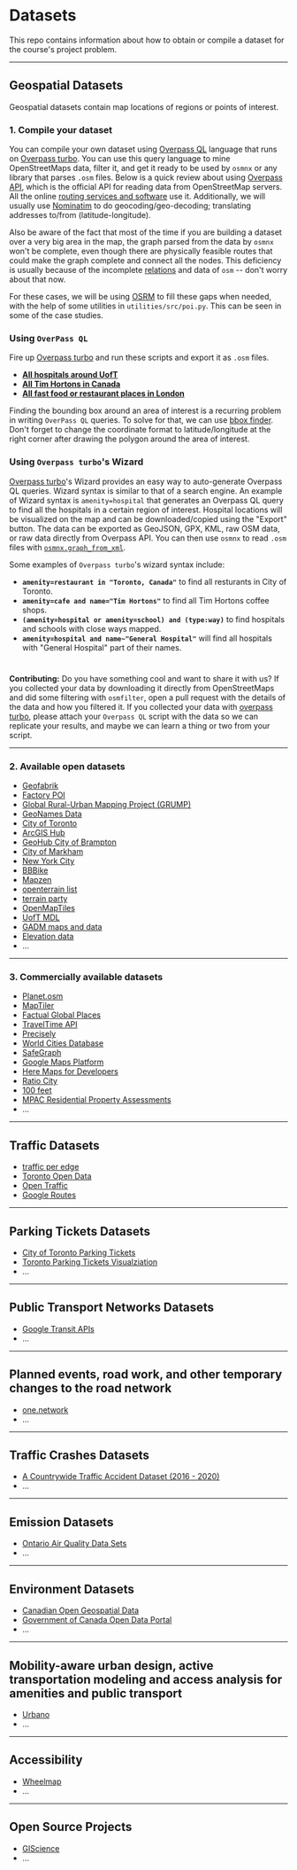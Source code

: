 # Datasets

This repo contains information about how to obtain or compile a dataset for the course's project problem. 

---
## Geospatial Datasets
Geospatial datasets contain map locations of regions or points of interest.

### 1. Compile your dataset
You can compile your own dataset using [Overpass QL](https://wiki.openstreetmap.org/wiki/Overpass_API/Overpass_QL) language that runs on [Overpass turbo](http://overpass-turbo.eu/). You can use this query language to mine OpenStreetMaps data, filter it, and get it ready to be used by `osmnx` or any library that parses `.osm` files. Below is a quick review about using [Overpass API](https://wiki.openstreetmap.org/wiki/Overpass_API), which is the official API for reading data from OpenStreetMap servers. All the online [routing services and software](https://wiki.openstreetmap.org/wiki/Routing/online_routers) use it. Additionally, we will usually use [Nominatim](https://github.com/osm-search/Nominatim) to do geocoding/geo-decoding; translating addresses to/from (latitude-longitude). 

Also be aware of the fact that most of the time if you are building a dataset over a very big area in the map, the graph parsed from the data by `osmnx` won't be complete, even though there are physically feasible routes that could make the graph complete and connect all the nodes. This deficiency is usually because of the incomplete [relations](https://wiki.openstreetmap.org/wiki/Relation) and data of `osm` -- don't worry about that now.

For these cases, we will be using [OSRM](http://project-osrm.org/) to fill these gaps when needed, with the help of some utilities in `utilities/src/poi.py`. This can be seen in some of the case studies.

### Using `OverPass QL`

Fire up [Overpass turbo](http://overpass-turbo.eu/) and run these scripts and export it as `.osm` files.

* [**All hospitals around UofT**](./scripts/hospitals_toronto.oql)
* [**All Tim Hortons in Canada**](./scripts/tim_hortons_canada.oql)
* [**All fast food or restaurant places in London**](./scripts/restaurant_fastfood_london.oql)


Finding the bounding box around an area of interest is a recurring problem in writing `OverPass QL` queries. To solve for that, we can use [bbox finder](http://bboxfinder.com/). Don't forget to change the coordinate format to latitude/longitude at the right corner after drawing the polygon around the area of interest.

### Using `Overpass turbo`'s Wizard
[Overpass turbo](http://overpass-turbo.eu/)'s Wizard provides an easy way to auto-generate Overpass QL queries. Wizard syntax is similar to that of a search engine. An example of Wizard syntax is `amenity=hospital` that generates an Overpass QL query to find all the hospitals in a certain region of interest. Hospital locations will be visualized on the map and can be downloaded/copied using the "Export" button. The data can be exported as GeoJSON, GPX, KML, raw OSM data, or raw data directly from Overpass API. You can then use `osmnx` to read `.osm` files with [`osmnx.graph_from_xml`](https://osmnx.readthedocs.io/en/stable/osmnx.html?highlight=from%20file#osmnx.graph.graph_from_xml).

Some examples of `Overpass turbo`'s wizard syntax include:
* **`amenity=restaurant in "Toronto, Canada"`** to find all resturants in City of Toronto.
* **`amenity=cafe and name="Tim Hortons"`** to find all Tim Hortons coffee shops.
* **`(amenity=hospital or amenity=school) and (type:way)`** to find hospitals and schools with close ways mapped.
* **`amenity=hospital and name~"General Hospital"`** will find all hospitals with "General Hospital" part of their names. 

#

**Contributing:** Do you have something cool and want to share it with us? If you collected your data by downloading it directly from OpenStreetMaps and did some filtering with `osmfilter`, open a pull request with the details of the data and how you filtered it. If you collected your data with [overpass turbo](http://overpass-turbo.eu/), please attach your `Overpass QL` script with the data so we can replicate your results, and maybe we can learn a thing or two from your script.

---

### 2. Available open datasets
* [Geofabrik](https://download.geofabrik.de/index.html)
* [Factory POI](http://www.poi-factory.com/)
* [Global Rural-Urban Mapping Project (GRUMP)](https://sedac.ciesin.columbia.edu/data/set/grump-v1-settlement-points)
* [GeoNames Data](https://www.geonames.org/export/)
* [City of Toronto](https://www.toronto.ca/city-government/data-research-maps/open-data/)
* [ArcGIS Hub](https://www.esri.com/en-us/arcgis/products/arcgis-hub/overview)
* [GeoHub City of Brampton](https://geohub.brampton.ca/pages/data)
* [City of Markham](https://data-markham.opendata.arcgis.com/)
* [New York City](https://opendata.cityofnewyork.us/)
* [BBBike](https://extract.bbbike.org/)
* [Mapzen](https://github.com/tilezen/joerd/tree/master/docs)
* [openterrain list](https://github.com/openterrain/openterrain/wiki/Terrain-Data)
* [terrain party](https://terrain.party/)
* [OpenMapTiles](https://openmaptiles.org/)
* [UofT MDL](https://mdl.library.utoronto.ca/)
* [GADM maps and data](https://gadm.org/index.html)
* [Elevation data](https://www.opentopodata.org/)
* ...

---

### 3. Commercially available datasets
* [Planet.osm](https://planet.openstreetmap.org/)
* [MapTiler](https://www.maptiler.com/)
* [Factual Global Places](https://www.factual.com/data-set/global-places/)
* [TravelTime API](https://docs.traveltime.com/api/overview/introduction)
* [Precisely](https://www.precisely.com/)
* [World Cities Database](www.worldcitiesdatabase.com )
* [SafeGraph](https://www.safegraph.com/)
* [Google Maps Platform](https://cloud.google.com/maps-platform/)
* [Here Maps for Developers](https://developer.here.com/products/here-sdk)
* [Ratio City](https://www.ratio.city/)
* [100 feet](https://www.beans.ai/index)
* [MPAC Residential Property Assessments](https://www.mpac.ca/)
* ...

---

## Traffic Datasets
* [traffic per edge](https://github.com/Project-OSRM/osrm-backend/wiki/Traffic)
* [Toronto Open Data](https://www.toronto.ca/city-government/data-research-maps/open-data/)
* [Open Traffic](https://github.com/opentraffic)
* [Google Routes](https://cloud.google.com/maps-platform/routes)

---
## Parking Tickets Datasets
* [City of Toronto Parking Tickets](https://ckan0.cf.opendata.inter.prod-toronto.ca/tr/dataset/parking-tickets)
* [Toronto Parking Tickets Visualziation](https://github.com/ian-whitestone/toronto-parking-tickets)
* ...

---
## Public Transport Networks Datasets
* [Google Transit APIs](https://developers.google.com/transit)
* ...

---
## Planned events, road work, and other temporary changes to the road network
* [one.network](https://us.one.network/)
* ...

---
## Traffic Crashes Datasets
* [A Countrywide Traffic Accident Dataset (2016 - 2020)](https://www.kaggle.com/sobhanmoosavi/us-accidents)
* ...

---
## Emission Datasets
* [Ontario Air Quality Data Sets](http://www.airqualityontario.com/science/data_sets.php)
* ...

---
## Environment Datasets
* [Canadian Open Geospatial Data](https://canadiangis.com/data.php)
* [Government of Canada Open Data Portal](https://open.canada.ca/data/en/dataset)
* ...

---
## Mobility-aware urban design, active transportation modeling and access analysis for amenities and public transport
* [Urbano](https://www.urbano.io/)
* ...

---
## Accessibility
* [Wheelmap](https://wheelmap.org/)
* ...


---
## Open Source Projects
* [GIScience](https://github.com/GIScience)
* ...


